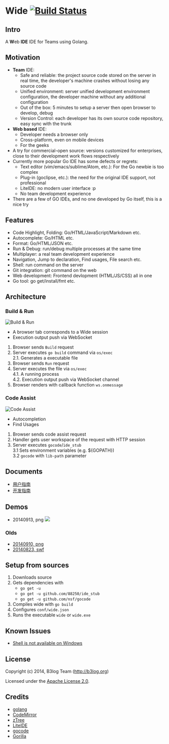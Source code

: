 # Wide [![Build Status](https://drone.io/github.com/b3log/wide/status.png)](https://drone.io/github.com/b3log/wide/latest)

## Intro

A <b>W</b>eb <b>IDE</b> IDE for Teams using Golang.

## Motivation

 * **Team** IDE:
   * Safe and reliable: the project source code stored on the server in real time, the developer's machine crashes without losing any source code 
   * Unified environment: server unified development environment configuration, the developer machine without any additional configuration 
   * Out of the box: 5 minutes to setup a server then open browser to develop, debug
   * Version Control: each developer has its own source code repository, easy sync with the trunk 
 * **Web based** IDE:
   * Developer needs a browser only
   * Cross-platform, even on mobile devices
   * For the geeks
 * A try for commercial-open source: versions customized for enterprises, close to their development work flows respectively
 * Currently more popular Go IDE has some defects or regrets: 
   * Text editor (vim/emacs/sublime/Atom, etc.): For the Go newbie is too complex 
   * Plug-in (goclipse, etc.): the need for the original IDE support, not professional
   * LiteIDE: no modern user interface :p
   * No team development experience 
 * There are a few of GO IDEs, and no one developed by Go itself, this is a nice try

## Features

 * Code Highlight, Folding: Go/HTML/JavaScript/Markdown etc.
 * Autocomplete: Go/HTML etc.
 * Format: Go/HTML/JSON etc.
 * Run & Debug: run/debug multiple processes at the same time
 * Multiplayer: a real team development experience
 * Navigation, Jump to declaration, Find usages, File search etc.
 * Shell: run command on the server
 * Git integration: git command on the web
 * Web development: Frontend devlopment (HTML/JS/CSS) all in one
 * Go tool: go get/install/fmt etc.

## Architecture 

### Build & Run

![Build & Run](https://cloud.githubusercontent.com/assets/873584/4389219/3642bc62-43f3-11e4-8d1f-06d7aaf22784.png)


 * A browser tab corresponds to a Wide session
 * Execution output push via WebSocket


 1. Browser sends ````Build```` request
 2. Server executes ````go build```` command via ````os/exec````<br/>
    2.1. Generates a executable file
 3. Browser sends ````Run```` request
 4. Server executes the file via ````os/exec````<br/>
    4.1. A running process<br/>
    4.2. Execution output push via WebSocket channel
 5. Browser renders with callback function ````ws.onmessage````

### Code Assist

![Code Assist](https://cloud.githubusercontent.com/assets/873584/4399135/3b80c21c-4463-11e4-8e94-7f7e8d12a4df.png)


 * Autocompletion
 * Find Usages


 1. Browser sends code assist request
 2. Handler gets user workspace of the request with HTTP session
 3. Server executes ````gocode````/````ide_stub````<br/>
    3.1 Sets environment variables (e.g. ${GOPATH})<br/>
    3.2 ````gocode```` with ````lib-path```` parameter

## Documents

 * [用户指南](http://88250.gitbooks.io/wide-user-guide/zh-cn/index.html)
 * [开发指南](http://88250.gitbooks.io/wide-dev-guide/zh-cn/index.html)

## Demos

 * 20140913, png ![](http://b3log.org/wide/demo/20140913.png)

### Olds

 * [20140910, png](http://b3log.org/wide/demo/20140910.png)
 * [20140823, swf](http://b3log.org/wide/demo/20140823.html)

## Setup from sources

 1. Downloads source
 2. Gets dependencies with 
    * `go get -u`
    * `go get -u github.com/88250/ide_stub`
    * `go get -u github.com/nsf/gocode`
 3. Compiles wide with `go build` 
 4. Configures `conf/wide.json`
 5. Runs the executable `wide` or `wide.exe`

## Known Issues

 * [Shell is not available on Windows](https://github.com/b3log/wide/issues/32)

## License

Copyright (c) 2014, B3log Team (http://b3log.org)

Licensed under the [Apache License 2.0](https://github.com/b3log/wide/blob/master/LICENSE).

## Credits

 * [golang](http://golang.org)
 * [CodeMirror](https://github.com/marijnh/CodeMirror)
 * [zTree](https://github.com/zTree/zTree_v3) 
 * [LiteIDE](https://github.com/visualfc/liteide)
 * [gocode](https://github.com/nsf/gocode)
 * [Gorilla](https://github.com/gorilla)
